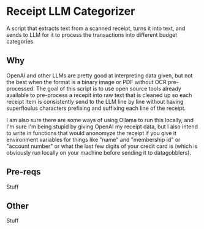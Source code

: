 # Receipt LLM Categorizer
A script that extracts text from a scanned receipt, turns it into text, and sends to LLM for it to process the transactions into different budget categories.

## Why
OpenAI and other LLMs are pretty good at interpreting data given, but not the best when the format is a binary image or PDF without OCR pre-processed. The goal of this script is to use open source tools already available to pre-process a recepit into raw text that is cleaned up so each receipt item is consistently send to the LLM line by line without having superfloulus characters prefixing and suffixing each line of the receipt. 

I am also sure there are some ways of using Ollama to run this locally, and I'm sure I'm being stupid by giving OpenAI my receipt data, but I also intend to write in functions that would anonomyze the receipt if you give it environment variables for things like "name" and "membership id" or "account number" or what the last few digits of your credit card is (which is obviously run locally on your machine before sending it to datagobblers).

## Pre-reqs
Stuff

## Other
Stuff
